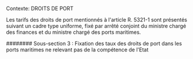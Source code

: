 Contexte: DROITS DE PORT

Les tarifs des droits de port mentionnés à l'article R. 5321-1 sont présentés suivant un cadre type uniforme, fixé par arrêté conjoint du ministre chargé des finances et du ministre chargé des ports maritimes.

######## Sous-section 3 : Fixation des taux des droits de port dans les ports maritimes ne relevant pas de la compétence de l'Etat